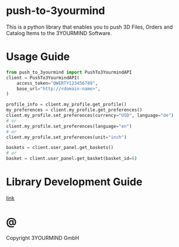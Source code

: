 # push-to-3yourmind
This is a python library that enables you to push 3D Files, Orders and Catalog Items to the 3YOURMIND Software.

# Usage Guide

```python
from push_to_3yourmind import PushTo3YourmindAPI
client = PushTo3YourmindAPI(
    access_token="QWERTY123456789", 
    base_url="http://<domain-name>",
)

profile_info = client.my_profile.get_profile()
my_preferences = client.my_profile.get_preferences()
client.my_profile.set_preferences(currency="USD", language="de")
# or
client.my_profile.set_preferences(language="en")
# or
client.my_profile.set_preferences(unit="inch")

baskets = client.user_panel.get_baskets()
# or 
basket = client.user_panel.get_basket(basket_id=6)

```

# Library Development Guide

[link](./doc/development.md)

# @

Copyright 3YOURMIND GmbH
